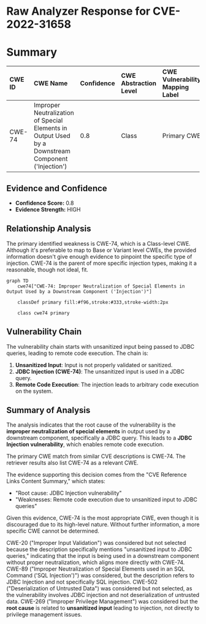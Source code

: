 # Raw Analyzer Response for CVE-2022-31658

# Summary
| CWE ID  | CWE Name                                                                                      | Confidence | CWE Abstraction Level | CWE Vulnerability Mapping Label | CWE-Vulnerability Mapping Notes |
| :-------- | :--------------------------------------------------------------------------------------------- | :---------- | :---------------------- | :------------------------------ | :------------------------------ |
| CWE-74 | Improper Neutralization of Special Elements in Output Used by a Downstream Component ('Injection') | 0.8 | Class | Primary CWE | Discouraged |

## Evidence and Confidence

*   **Confidence Score:** 0.8
*   **Evidence Strength:** HIGH

## Relationship Analysis
The primary identified weakness is CWE-74, which is a Class-level CWE. Although it's preferable to map to Base or Variant level CWEs, the provided information doesn't give enough evidence to pinpoint the specific type of injection. CWE-74 is the parent of more specific injection types, making it a reasonable, though not ideal, fit.

```mermaid
graph TD
    cwe74["CWE-74: Improper Neutralization of Special Elements in Output Used by a Downstream Component ('Injection')"]
    
    classDef primary fill:#f96,stroke:#333,stroke-width:2px
    
    class cwe74 primary
```

## Vulnerability Chain
The vulnerability chain starts with unsanitized input being passed to JDBC queries, leading to remote code execution. The chain is:
1.  **Unsanitized Input**: Input is not properly validated or sanitized.
2.  **JDBC Injection (CWE-74)**: The unsanitized input is used in a JDBC query.
3.  **Remote Code Execution**: The injection leads to arbitrary code execution on the system.

## Summary of Analysis
The analysis indicates that the root cause of the vulnerability is the **improper neutralization of special elements** in output used by a downstream component, specifically a JDBC query. This leads to a **JDBC Injection vulnerability**, which enables remote code execution.

The primary CWE match from similar CVE descriptions is CWE-74. The retriever results also list CWE-74 as a relevant CWE.

The evidence supporting this decision comes from the "CVE Reference Links Content Summary," which states:

*   "Root cause: JDBC Injection vulnerability"
*   "Weaknesses: Remote code execution due to unsanitized input to JDBC queries"

Given this evidence, CWE-74 is the most appropriate CWE, even though it is discouraged due to its high-level nature. Without further information, a more specific CWE cannot be determined.

CWE-20 ("Improper Input Validation") was considered but not selected because the description specifically mentions "unsanitized input to JDBC queries," indicating that the input is being used in a downstream component without proper neutralization, which aligns more directly with CWE-74.
CWE-89 ("Improper Neutralization of Special Elements used in an SQL Command ('SQL Injection')") was considered, but the description refers to JDBC Injection and not specifically SQL injection.
CWE-502 ("Deserialization of Untrusted Data") was considered but not selected, as the vulnerability involves JDBC injection and not deserialization of untrusted data.
CWE-269 ("Improper Privilege Management") was considered but the **root cause** is related to **unsanitized input** leading to injection, not directly to privilege management issues.